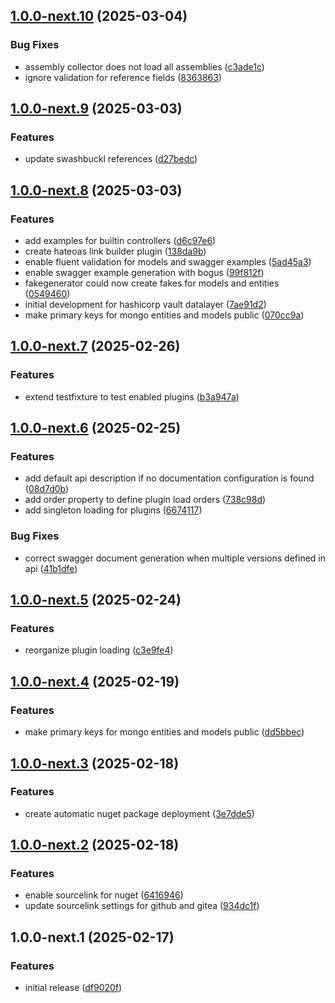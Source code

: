 ## [1.0.0-next.10](https://git.x-breitschaft.de/global/xsdk/compare/v1.0.0-next.9...v1.0.0-next.10) (2025-03-04)

### Bug Fixes

* assembly collector does not load all assemblies ([c3ade1c](https://git.x-breitschaft.de/global/xsdk/commit/c3ade1c722be6bc5c992494a98fa93da4917586f))
* ignore validation for reference fields ([8363863](https://git.x-breitschaft.de/global/xsdk/commit/83638633f8367e0439bd2af01946596169e697a1))

## [1.0.0-next.9](https://git.x-breitschaft.de/global/xsdk/compare/v1.0.0-next.8...v1.0.0-next.9) (2025-03-03)

### Features

* update swashbuckl references ([d27bedc](https://git.x-breitschaft.de/global/xsdk/commit/d27bedcdfe27fd3ea27c7fed6b86feed7c6690dc))

## [1.0.0-next.8](https://git.x-breitschaft.de/global/xsdk/compare/v1.0.0-next.7...v1.0.0-next.8) (2025-03-03)

### Features

* add examples for builtin controllers ([d6c97e6](https://git.x-breitschaft.de/global/xsdk/commit/d6c97e61a7c83887b794cf7b8ed8dc714f427bfb))
* create hateoas link builder plugin ([138da9b](https://git.x-breitschaft.de/global/xsdk/commit/138da9bb1e7357fed0c2b97249cb59cec2b29a78))
* enable fluent validation for models and swagger examples ([5ad45a3](https://git.x-breitschaft.de/global/xsdk/commit/5ad45a324c648c15be24b102e194fc77b4b93137))
* enable swagger example generation with bogus ([99f812f](https://git.x-breitschaft.de/global/xsdk/commit/99f812fef37738a6e967ca8577ec7d79b3b65974))
* fakegenerator could now create fakes for models and entities ([0549460](https://git.x-breitschaft.de/global/xsdk/commit/05494600204842b3dbc77e79e3e1ff646c25da6f))
* initial development for hashicorp vault datalayer ([7ae91d2](https://git.x-breitschaft.de/global/xsdk/commit/7ae91d2e8d9cf5f0b1d78b5388a1d50446f8c256))
* make primary keys for mongo entities and models public ([070cc9a](https://git.x-breitschaft.de/global/xsdk/commit/070cc9a5363ee36ef9d5b131128b793b0a68a4d4))

## [1.0.0-next.7](https://git.x-breitschaft.de/global/xsdk/compare/v1.0.0-next.6...v1.0.0-next.7) (2025-02-26)

### Features

* extend testfixture to test enabled plugins ([b3a947a](https://git.x-breitschaft.de/global/xsdk/commit/b3a947a4ee8b3b0232b3833ce8100b8b17666839))

## [1.0.0-next.6](https://git.x-breitschaft.de/global/xsdk/compare/v1.0.0-next.5...v1.0.0-next.6) (2025-02-25)

### Features

* add default api description if no documentation configuration is found ([08d7d0b](https://git.x-breitschaft.de/global/xsdk/commit/08d7d0b6bb319f17d96fb7effd48fb8c1658a8bf))
* add order property to define plugin load orders ([738c98d](https://git.x-breitschaft.de/global/xsdk/commit/738c98daa509fdcf4f21c513659317c8be91a0be))
* add singleton loading for plugins ([6674117](https://git.x-breitschaft.de/global/xsdk/commit/66741173939c54d3e8682fd4336824c61cbd5b80))

### Bug Fixes

* correct swagger document generation when multiple versions defined in api ([41b1dfe](https://git.x-breitschaft.de/global/xsdk/commit/41b1dfe57e9233bf9774f7054ee5a49815bce2a9))

## [1.0.0-next.5](https://git.x-breitschaft.de/global/xsdk/compare/v1.0.0-next.4...v1.0.0-next.5) (2025-02-24)

### Features

* reorganize plugin loading ([c3e9fe4](https://git.x-breitschaft.de/global/xsdk/commit/c3e9fe4a3e4f181248a7c5c27cd0857a49d34cf9))

## [1.0.0-next.4](https://git.x-breitschaft.de/global/xsdk/compare/v1.0.0-next.3...v1.0.0-next.4) (2025-02-19)

### Features

* make primary keys for mongo entities and models public ([dd5bbec](https://git.x-breitschaft.de/global/xsdk/commit/dd5bbecb193874955f6757880268958ba63bb855))

## [1.0.0-next.3](https://git.x-breitschaft.de/global/xsdk/compare/v1.0.0-next.2...v1.0.0-next.3) (2025-02-18)

### Features

* create automatic nuget package deployment ([3e7dde5](https://git.x-breitschaft.de/global/xsdk/commit/3e7dde5a7009e5a24f2ec39b1b9efc2b38a5ecc9))

## [1.0.0-next.2](https://git.x-breitschaft.de/global/xsdk/compare/v1.0.0-next.1...v1.0.0-next.2) (2025-02-18)

### Features

* enable sourcelink for nuget ([6416946](https://git.x-breitschaft.de/global/xsdk/commit/641694658099a0f10454909505212623825bd9c2))
* update sourcelink settings for github and gitea ([934dc1f](https://git.x-breitschaft.de/global/xsdk/commit/934dc1f092ca71cc537b18dee23b21e33a8307a3))

## 1.0.0-next.1 (2025-02-17)

### Features

* initial release ([df9020f](https://git.x-breitschaft.de/global/xsdk/commit/df9020f820ff5757255c2cc34a4a5bc3e4054da1))

